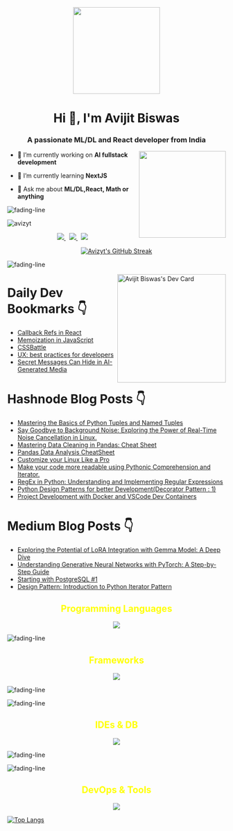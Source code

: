 <div align="center">
<img src="https://github.com/avizyt/avizyt/assets/71291040/cf488984-c55e-43fe-a8b6-5ef119902abe" width=200>
</div>

<h1 align="center">Hi 👋, I'm Avijit Biswas </h1>

<h3 align="center">A passionate ML/DL and React developer from India </h3>
<img align='right' src="https://user-images.githubusercontent.com/74038190/216120974-24a76b31-7f39-41f1-a38f-b3c1377cc612.png" width=200>

-   🔭 I’m currently working on **AI fullstack development**

-   🌱 I’m currently learning **NextJS**

-   💬 Ask me about **ML/DL,React, Math or anything**

![fading-line](https://github.com/avizyt/avizyt/assets/71291040/3e08e2e7-adaa-464f-a72c-fe051ce3950e)

<p align="left"> <img src="https://komarev.com/ghpvc/?username=avizyt&label=Profile%20views&color=0e75b6&style=flat" alt="avizyt" /> </p>

<p align='center'>
 
  <a href="mailto:biswas.avijit23@gmail.com">
  <img src="https://img.shields.io/badge/Gmail-D14836?style=for-the-badge&logo=gmail&logoColor=white">
  </a>&nbsp
  
  <a href="https://www.linkedin.com/in/avijit-biswas-869343155/">
  <img src="https://img.shields.io/badge/LinkedIn-0077B5?style=for-the-badge&logo=linkedin&logoColor=white">
  </a>&nbsp
  
  <a href="https://twitter.com/avizyt">
    <img src="https://img.shields.io/badge/Twitter-1DA1F2?style=for-the-badge&logo=twitter&logoColor=white">
  </a>
  </p>

<div align="center">

[![Avizyt's GitHub Streak](https://github-readme-streak-stats.herokuapp.com/?user=avizyt&theme=dark)](https://git.io/streak-stats)

</div>

![fading-line](https://github.com/avizyt/avizyt/assets/71291040/3e08e2e7-adaa-464f-a72c-fe051ce3950e)

<a href="https://app.daily.dev/avijitdev"><img align="right" src="https://api.daily.dev/devcards/83f0d19e6d2847679d0560f505af81ad.png?r=omu" width="250" alt="Avijit Biswas's Dev Card"/></a>

# Daily Dev Bookmarks 👇️

<!-- daily.dev BOOKMARKS:START -->
- [Callback Refs in React](https://app.daily.dev/posts/paS1X7rMM?utm_source=rss&utm_medium=bookmarks&utm_campaign=oOXHiDO8fIbVQf7JvjBA7)
- [Memoization in JavaScript](https://app.daily.dev/posts/VDQnUJMR1?utm_source=rss&utm_medium=bookmarks&utm_campaign=oOXHiDO8fIbVQf7JvjBA7)
- [CSSBattle](https://app.daily.dev/posts/qHnvnSfKx?utm_source=rss&utm_medium=bookmarks&utm_campaign=oOXHiDO8fIbVQf7JvjBA7)
- [UX: best practices for developers](https://app.daily.dev/posts/HQAYFexED?utm_source=rss&utm_medium=bookmarks&utm_campaign=oOXHiDO8fIbVQf7JvjBA7)
- [Secret Messages Can Hide in AI-Generated Media](https://app.daily.dev/posts/mzna7jnL8?utm_source=rss&utm_medium=bookmarks&utm_campaign=oOXHiDO8fIbVQf7JvjBA7)
<!-- daily.dev BOOKMARKS:END -->

# Hashnode Blog Posts 👇

<!-- HASHNODE_BLOG:START -->
- [Mastering the Basics of Python Tuples and Named Tuples](avizyt.hashnode.dev/mastering-the-basics-of-python-tuples-and-named-tuples)
- [Say Goodbye to Background Noise: Exploring the Power of Real-Time Noise Cancellation in Linux.](avizyt.hashnode.dev/say-goodbye-to-background-noise-exploring-the-power-of-real-time-noise-cancellation-in-linux)
- [Mastering Data Cleaning in Pandas: Cheat Sheet](avizyt.hashnode.dev/mastering-data-cleaning-in-pandas-cheat-sheet)
- [Pandas Data Analysis CheatSheet](avizyt.hashnode.dev/pandas-data-analysis-cheatsheet)
- [Customize your Linux Like a Pro](avizyt.hashnode.dev/customize-your-linux-like-a-pro)
- [Make your code more readable using Pythonic Comprehension and Iterator.](avizyt.hashnode.dev/make-your-code-more-readable-using-pythonic-comprehension-and-iterator)
- [RegEx in Python: Understanding and Implementing Regular Expressions](avizyt.hashnode.dev/regex-in-python-understanding-and-implementing-regular-expressions)
- [Python Design Patterns for better Development(Decorator Pattern : 1)](avizyt.hashnode.dev/python-design-patterns-for-better-developmentdecorator-pattern-1)
- [Project Development with Docker and VSCode Dev Containers](avizyt.hashnode.dev/project-development-with-docker-and-vscode-dev-containers)
<!-- HASHNODE_BLOG:END -->

# Medium Blog Posts 👇️

<!-- BLOG-POST-LIST:START -->
- [Exploring the Potential of LoRA Integration with Gemma Model: A Deep Dive](https://medium.com/@Avizyt/exploring-the-potential-of-lora-integration-with-gemma-model-a-deep-dive-8ac729256e86?source=rss-528acc23acc5------2)
- [Understanding Generative Neural Networks with PyTorch: A Step-by-Step Guide](https://medium.com/@Avizyt/understanding-generative-neural-networks-with-pytorch-a-step-by-step-guide-164a314062e6?source=rss-528acc23acc5------2)
- [Starting with PostgreSQL #1](https://medium.com/@Avizyt/starting-with-postgresql-1-f416064cd12e?source=rss-528acc23acc5------2)
- [Design Pattern: Introduction to Python Iterator Pattern](https://medium.com/@Avizyt/design-pattern-introduction-to-python-iterator-pattern-f4b4470ac52d?source=rss-528acc23acc5------2)
<!-- BLOG-POST-LIST:END -->


<h2 align="center" style="color:yellow">Programming Languages</h2>

<p align="center">
  <a href="https://skillicons.dev">
    <img src="https://skillicons.dev/icons?i=python,cpp,java,js,html,css,ts,tailwind,md&perline=3" />
  </a>
</p>

![fading-line](https://github.com/avizyt/avizyt/assets/71291040/3e08e2e7-adaa-464f-a72c-fe051ce3950e)

<h2 align="center" style="color:yellow">Frameworks</h2>
<p align="center">
  <a href="https://skillicons.dev">
    <img src="https://skillicons.dev/icons?i=react,nextjs,vite,vercel,pytorch,tensorflow,flask&perline=3" />
  </a>
</p>

![fading-line](https://github.com/avizyt/avizyt/assets/71291040/3e08e2e7-adaa-464f-a72c-fe051ce3950e)

![fading-line](https://github.com/avizyt/avizyt/assets/71291040/3e08e2e7-adaa-464f-a72c-fe051ce3950e)

<h2 align="center" style="color:yellow">IDEs & DB</h2>
<p align="center">
  <a href="https://skillicons.dev">
    <img src="https://skillicons.dev/icons?i=vscode,neovim,idea,mysql,postgres,mongo&perline=3" />
  </a>
</p

![fading-line](https://github.com/avizyt/avizyt/assets/71291040/3e08e2e7-adaa-464f-a72c-fe051ce3950e)

![fading-line](https://github.com/avizyt/avizyt/assets/71291040/3e08e2e7-adaa-464f-a72c-fe051ce3950e)

<h2 align="center" style="color:yellow">DevOps & Tools</h2>
<p align="center">
  <a href="https://skillicons.dev">
    <img src="https://skillicons.dev/icons?i=github,git,docker,kubernetes,bash,figma&perline=3" />
  </a>
</p

[![Top Langs](https://github-readme-stats.vercel.app/api/top-langs/?username=avizyt&theme=radical&layout=compact)](https://github.com/avizyt/github-readme-stats)
